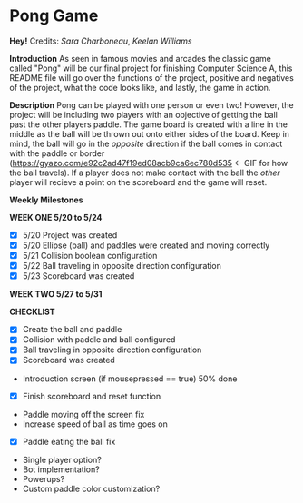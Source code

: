 # Pong Game

**Hey!**
Credits:
*Sara Charboneau*,
*Keelan Williams*

**Introduction**
As seen in famous movies and arcades the classic game called "Pong" will be our final project for finishing Computer Science A, this README file will go over the functions of the project, positive and negatives of the project, what the code looks like, and lastly, the game in action. 

**Description**
Pong can be played with one person or even two! However, the project will be including two players with an objective of getting the ball past the other players paddle.  The game board is created with a line in the middle as the ball will be thrown out onto either sides of the board.  Keep in mind, the ball will go in the *opposite* direction if the ball comes in contact with the paddle or border (https://gyazo.com/e92c2ad47f19ed08acb9ca6ec780d535 <- GIF for how the ball travels).  If a player does not make contact with the ball the *other* player will recieve a point on the scoreboard and the game will reset.

**Weekly Milestones**

**WEEK ONE 5/20 to 5/24**
- [x] 5/20 Project was created
- [x] 5/20 Ellipse (ball) and paddles were created and moving correctly
- [x] 5/21 Collision boolean configuration
- [x] 5/22 Ball traveling in opposite direction configuration
- [x] 5/23 Scoreboard was created

**WEEK TWO 5/27 to 5/31**


**CHECKLIST**
- [x] Create the ball and paddle
- [x] Collision with paddle and ball configured
- [x] Ball traveling in opposite direction configuration
- [x] Scoreboard was created
- Introduction screen (if mousepressed == true) 50% done
- [x] Finish scoreboard and reset function 
- Paddle moving off the screen fix
- Increase speed of ball as time goes on
- [x] Paddle eating the ball fix
- Single player option?
- Bot implementation?
- Powerups?
- Custom paddle color customization?



